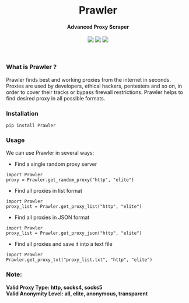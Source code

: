 <h1 align="center">
	<br>
	Prawler
	<br>
</h1>
<h4 align="center">Advanced Proxy Scraper</h4>
<p align="center">
<img src="https://img.shields.io/pypi/pyversions/Prawler">
<img src="https://img.shields.io/github/license/priyamharsh14/Prawler">
<img src="https://img.shields.io/pypi/v/Prawler">
</p>
<br>

### What is Prawler ?
Prawler finds best and working proxies from the internet in seconds. Proxies are used by developers, ethical hackers, pentesters and so on, in order to cover their tracks or bypass firewall restrictions. Prawler helps to find desired proxy in all possible formats.

### Installation
```
pip install Prawler
```

### Usage
We can use Prawler in several ways:
- Find a single random proxy server
```
import Prawler
proxy = Prawler.get_random_proxy("http", "elite")
```

- Find all proxies in list format
```
import Prawler
proxy_list = Prawler.get_proxy_list("http", "elite")
```

- Find all proxies in JSON format
```
import Prawler
proxy_list = Prawler.get_proxy_json("http", "elite")
```

- Find all proxies and save it into a text file
```
import Prawler
Prawler.get_proxy_txt("proxy_list.txt", "http", "elite")
```

### Note:
**Valid Proxy Type: http, socks4, socks5**
<br>
**Valid Anonymity Level: all, elite, anonymous, transparent**